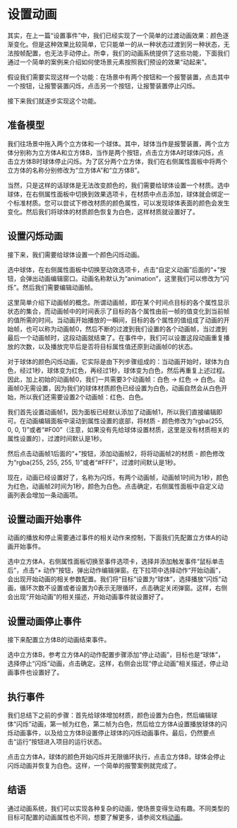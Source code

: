 # 设置动画
其实，在上一篇“设置事件”中，我们已经实现了一个简单的过渡动画效果：颜色逐渐变化。但是这种效果比较简单，它只能单一的从一种状态过渡到另一种状态，无法按帧配置，也无法手动停止。所幸，我们的动画系统提供了这些功能，下面我们通过一个简单的案例来介绍如何使场景元素按照我们预设的效果“动起来”。

假设我们需要实现这样一个功能：在场景中有两个按钮和一个报警装置，点击其中一个按钮，让报警装置闪烁，点击另一个按钮，让报警装置停止闪烁。

接下来我们就逐步实现这个功能。
## 准备模型
我们往场景中拖入两个立方体和一个球体。其中，球体当作是报警装置，两个立方体分别称为立方体A和立方体B，当作是两个按钮，点击立方体A时球体闪烁，点击立方体B时球体停止闪烁。为了区分两个立方体，我们在右侧属性面板中将两个立方体的名称分别修改为“立方体A”和“立方体B”。

当然，只是这样的话球体是无法改变颜色的，我们需要给球体设置一个材质。选中球体，在右侧属性面板中切换到效果选项卡，在材质中点击添加，球体就会绑定一个标准材质。您可以尝试下修改材质的颜色属性，可以发现球体表面的颜色会发生变化。然后我们将球体的材质颜色恢复为白色，这样材质就设置好了。
## 设置闪烁动画
接下来，我们需要给球体设置一个颜色闪烁动画。

选中球体，在右侧属性面板中切换至动效选项卡，点击“自定义动画”后面的“+”按钮，会弹出动画编辑窗口。动画名称默认为“animation”，这里我们可以修改为“闪烁”。然后我们需要编辑动画帧。

这里简单介绍下动画帧的概念。所谓动画帧，即在某个时间点目标的各个属性显示状态的集合，而动画帧中的时间表示了目标的各个属性由前一帧的值变化到当前帧的值所需的时间。当动画开始播放的一瞬间，目标的各个属性的值组成了动画的开始帧，也可以称为动画帧0，然后不断的过渡到我们设置的各个动画帧，当过渡到最后一个动画帧时，这段动画就结束了。在事件中，我们可以设置这段动画重复播放的次数，以及播放完毕后是否将目标属性值还原到动画帧0的状态。

对于球体的颜色闪烁动画，它实际是由下列步骤组成的：当动画开始时，球体为白色，经过1秒，球体变为红色，再经过1秒，球体变为白色，然后再重复上述过程。因此，加上初始的动画帧0，我们一共需要3个动画帧：白色 -> 红色 -> 白色。动画帧0无需设置，因为我们的球体材质颜色已经设置为白色，动画自然会从白色开始，所以我们还需要设置2个动画帧：红色、白色。

我们首先设置动画帧1，因为面板已经默认添加了动画帧1，所以我们直接编辑即可。在动画编辑面板中滚动到属性设置的底部，将材质 - 颜色修改为“rgba(255, 0, 0, 1)”或者“#F00”（注意，如果没有先给球体设置材质，这里是没有材质相关的属性设置的），过渡时间默认是1秒。

然后点击动画帧1后面的“+”按钮，添加动画帧2，将将动画帧2的材质 - 颜色修改为“rgba(255, 255, 255, 1)”或者“#FFF”，过渡时间默认是1秒。

现在，动画已经设置好了，名称为闪烁，有两个动画帧，动画帧1时间为1秒，颜色为红色，动画帧2时间为1秒，颜色为白色。点击确定，右侧属性面板中自定义动画列表会增加一条动画项。
## 设置动画开始事件
动画的播放和停止需要通过事件的相关动作来控制，下面我们先配置立方体A的动画开始事件。

选中立方体A，右侧属性面板切换至事件选项卡，选择并添加触发事件“鼠标单击后”，点击“+ 动作”按钮，弹出动作编辑弹窗。在下拉项中选择动作“开始动画”，会出现开始动画的相关参数配置。我们将“目标”设置为“球体”，选择播放“闪烁”动画，循环次数不设置或者设置为0表示无限循环，点击确定关闭弹窗。这样，右侧会出现“开始动画”的相关描述，开始动画事件就设置好了。
## 设置动画停止事件
接下来配置立方体B的动画结束事件。

选中立方体B，参考立方体A的动作配置步骤添加“停止动画”，目标也是“球体”，选择停止“闪烁”动画，点击确定。这样，右侧会出现“停止动画”相关描述，停止动画事件也设置好了。
## 执行事件
我们总结下之前的步骤：首先给球体增加材质，颜色设置为白色，然后编辑球体“闪烁”动画，第一帧为红色，第二帧为白色，然后给立方体A设置播放球体的闪烁动画事件，以及给立方体B设置停止球体的闪烁动画事件。最后，仍然要点击“运行”按钮进入项目的运行状态。

点击立方体A，球体的颜色开始闪烁并无限循环执行，点击立方体B，球体会停止闪烁动画并恢复为白色。这样，一个简单的报警案例就完成了。
## 结语
通过动画系统，我们可以实现各种复杂的动画，使场景变得生动有趣。不同类型的目标可配置的动画属性也不同，想要了解更多，请参阅文档[动画](https://www.yuque.com/u479944/afy6zg/ardrxwzn3dz16yel)。
